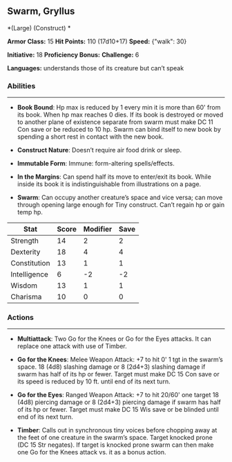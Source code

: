 ## Swarm, Gryllus
*(Large) (Construct) *

**Armor Class:** 15
**Hit Points:** 110 (17d10+17)
**Speed:** {"walk": 30}

**Initiative:** 18
**Proficiency Bonus:**
**Challenge:** 6

**Languages:** understands those of its creature but can’t speak

### Abilities
 --- 
- **Book Bound**: Hp max is reduced by 1 every min it is more than 60' from its book. When hp max reaches 0 dies. If its book is destroyed or moved to another plane of existence separate from swarm must make DC 11 Con save or be reduced to 10 hp. Swarm can bind itself to new book by spending a short rest in contact with the new book.

- **Construct Nature**: Doesn’t require air food drink or sleep.

- **Immutable Form**: Immune: form-altering spells/effects.

- **In the Margins**: Can spend half its move to enter/exit its book. While inside its book it is indistinguishable from illustrations on a page.

- **Swarm**: Can occupy another creature’s space and vice versa; can move through opening large enough for Tiny construct. Can’t regain hp or gain temp hp.



| Stat | Score | Modifier | Save |
| ---- | ---- | ---- | ---- |
| Strength | 14 | 2 | 2 |
| Dexterity | 18 | 4 | 4 |
| Constitution | 13 | 1 | 1 |
| Intelligence | 6 | -2 | -2 |
| Wisdom | 13 | 1 | 1 |
| Charisma | 10 | 0 | 0 |

### Actions
 --- 
- **Multiattack**: Two Go for the Knees or Go for the Eyes attacks. It can replace one attack with use of Timber.

- **Go for the Knees**: Melee Weapon Attack: +7 to hit 0' 1 tgt in the swarm’s space. 18 (4d8) slashing damage or 8 (2d4+3) slashing damage if swarm has half of its hp or fewer. Target must make DC 15 Con save or its speed is reduced by 10 ft. until end of its next turn.

- **Go for the Eyes**: Ranged Weapon Attack: +7 to hit 20/60' one target 18 (4d8) piercing damage or 8 (2d4+3) piercing damage if swarm has half of its hp or fewer. Target must make DC 15 Wis save or be blinded until end of its next turn.

- **Timber**: Calls out in synchronous tiny voices before chopping away at the feet of one creature in the swarm’s space. Target knocked prone (DC 15 Str negates). If target is knocked prone swarm can then make one Go for the Knees attack vs. it as a bonus action.

